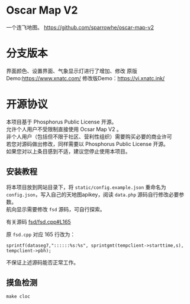 # Oscar Map V2

一个连飞地图。
https://github.com/sparrowhe/oscar-map-v2

# 分支版本
界面颜色、设置界面、气象显示灯进行了增加、修改
原版Demo:https://www.xnatc.com/
修改版Demo：https://vi.xnatc.ink/


# 开源协议
本项目基于 Phosphorus Public License 开源。  
允许个人用户不受限制直接使用 Ocsar Map V2 。  
非个人用户（包括但不限于社区、营利性组织）需要购买必要的商业许可  
若您对源码做出修改，同样需要以 Phosphorus Public License 开源。  
如果您对以上条目感到不适，建议您停止使用本项目。  

## 安装教程
将本项目放到网站目录下，将 `static/config.example.json` 重命名为 `config.json`，写入自己的天地图apikey，阅读 `data.php` 源码自行修改必要参数。  
航向显示需要修改 `fsd` 源码，可自行探索。

有关源码 [fsd/fsd.cpp#L165](https://github.com/kuroneko/fsd/blob/master/fsd/fsd.cpp#L165)

原 `fsd.cpp` 对应 165 行改为：

```
sprintf(dataseg7,"::::::%s:%s", sprintgmt(tempclient->starttime,s), tempclient->pbh);
```

不保证上述源码能否正常工作。

## 摸鱼检测

`make cloc`
